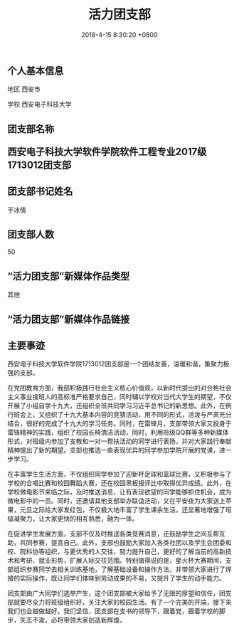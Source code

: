 ﻿---
layout: post
title: 活力团支部
date: 2018-4-15 8:30:20 +0800
description: 123 # Add post description (optional)
img: post1.png # Add image post (optional)
tags: [Report]
---

<h2>个人基本信息</h2>
<p>地区  西安市</p>
<p>学校  西安电子科技大学</p>
<h2>团支部名称
 <p>西安电子科技大学软件学院软件工程专业2017级1713012团支部</p>
<h2>团支部书记姓名</h2>
     <p>于冰倩</p>
<h2>团支部人数</h2>
     <p>50</p>
<h2>“活力团支部”新媒体作品类型</h2>
     <p>其他</p>
<h2>“活力团支部”新媒体作品链接</h2>
<h2>主要事迹</h2>
<p>西安电子科技大学软件学院1713012团支部是一个团结友善，温暖和谐，集聚力极强的支部。</p>
<p>在党团教育方面，我部积极践行社会主义核心价值观，以新时代提出的对合格社会主义事业接班人的高标准严格要求自己，同时辅以学校对当代大学生的期望，不仅开展了小组自学十九大，还组织全班共同学习习近平总书记的新思想。此外，在例行班会上，又组织了十九大基本内容的竞猜活动，用不同的形式，活泼与严肃充分结合，很好的完成了十九大的学习任务。同时，在雷锋月，支部带领大家又投身于雷锋精神的实践，组织了校园长椅清洁活动，同时，利用班级QQ群等多种新媒体形式，对班级内参加了支教和一对一帮扶活动的同学进行表扬，并对大家践行奉献精神提出了新的期望。支部也推选一些表现优异的同学参加学院开展的党课，进一步学习。</p>
<p>在丰富学生生活方面，不仅组织同学参加了迎新杯足球和篮球比赛，又积极参与了学校的合唱比赛和校园舞蹈大赛，还在校园黑板报评比中取得优异成绩。此外，在学校微电影节来临之际，及时推送消息，让有表现欲望的同学能够抓住机会，成为微电影中的一员。同时，还邀请其他支部举办联谊活动，又在平安夜为大家送上苹果，元旦之际给大家发红包，不仅极大地丰富了学生课余生活，还显著地增强了班级凝聚力，让大家更快的相互熟悉，融为一体。</p>
<p>在促进学生发展方面，支部不仅及时推送各类竞赛消息，还鼓励学生之间互帮互助，共同参赛，提高自己。此外，支部也鼓励大家加入各类社团以及学生会团委和校、院科协等组织，与更优秀的人交往，努力提升自己，更好的了解当前的高新技术和考研、就业形势，扩展人际交往范围。特别值得说的是，星火杯大赛期间，支部组织参赛同学去相关训练基地，了解基础设备和操作方法，并带领大家进行了焊接的实际操作，既让同学们体味到劳动成果的不易，又提升了学生的动手能力。</p>
<p>团支部由广大同学们选举产生，这个团支部被大家给予了无限的厚望和信任，团支部就要尽全力将班级组织好，关注大家的校园生活。有了一个完美的开端，接下来我们也会越做越好。我们坚信，团支部在支书的领导下，跟着党，跟着学校的脚步，矢志不渝，必将带领大家创造新辉煌。</p>






